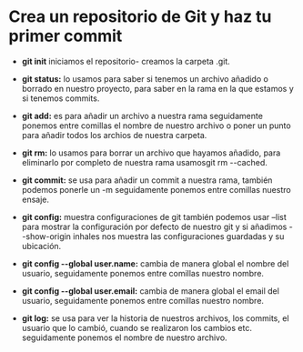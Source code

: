 # Crea un repositorio de Git y haz tu primer commit

* **git init** iniciamos el repositorio- creamos la carpeta .git.
* **git status:** lo usamos para saber si tenemos un archivo añadido o borrado en nuestro proyecto, para saber en la rama en la que estamos y si tenemos commits.

* **git add:** es para añadir un archivo a nuestra rama seguidamente ponemos entre comillas el nombre de nuestro archivo o poner un punto para añadir todos los archios de nuestra carpeta.

* **git rm:** lo usamos para borrar un archivo que hayamos añadido, para eliminarlo por completo de nuestra rama usamosgit rm --cached.

 * **git commit:** se usa para añadir un commit a nuestra rama, también podemos ponerle un -m seguidamente ponemos entre comillas nuestro ensaje.

* **git config:** muestra configuraciones de git también podemos usar –list para mostrar la configuración por defecto de nuestro git y si añadimos --show-origin inhales nos muestra las configuraciones guardadas y su ubicación.

 * **git config --global user.name:** cambia de manera global el nombre del usuario, seguidamente ponemos entre comillas nuestro nombre.

* **git config --global user.email:** cambia de manera global el email del usuario, seguidamente ponemos entre comillas nuestro nombre.

* **git log:** se usa para ver la historia de nuestros archivos, los commits, el usuario que lo cambió, cuando se realizaron los cambios etc. seguidamente ponemos el nombre de nuestro archivo.
